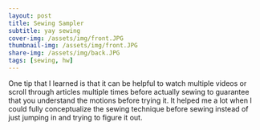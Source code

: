 ```yaml
---
layout: post
title: Sewing Sampler
subtitle: yay sewing
cover-img: /assets/img/front.JPG
thumbnail-img: /assets/img/front.JPG
share-img: /assets/img/back.JPG
tags: [sewing, hw]
---
```

One tip that I learned is that it can be helpful to watch multiple videos or scroll through articles multiple times before actually sewing to guarantee that you understand the motions before trying it. It helped me a lot when I could fully conceptualize the sewing technique before sewing instead of just jumping in and trying to figure it out.







